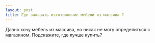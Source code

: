 ```yaml
---
layout: post 
title: Где заказать изготовление мебели из массива ? 
--- 
```

Давно хочу мебель из массива, но никак не могу определиться с магазином. Подскажите, где лучше купить?
